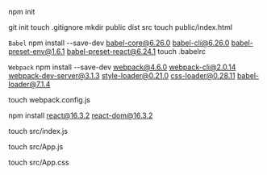 npm init

git init
touch .gitignore
mkdir public dist src
touch public/index.html

```Babel```
npm install --save-dev babel-core@6.26.0 babel-cli@6.26.0 babel-preset-env@1.6.1 babel-preset-react@6.24.1
touch .babelrc

```Webpack```
npm install --save-dev webpack@4.6.0 webpack-cli@2.0.14 webpack-dev-server@3.1.3 style-loader@0.21.0 css-loader@0.28.11 babel-loader@7.1.4

touch webpack.config.js

npm install react@16.3.2 react-dom@16.3.2

touch src/index.js

touch src/App.js

touch src/App.css
